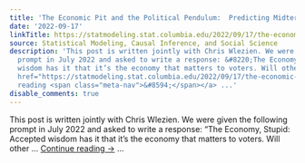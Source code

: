 ```yaml
---
title: 'The Economic Pit and the Political Pendulum:  Predicting Midterm Elections'
date: '2022-09-17'
linkTitle: https://statmodeling.stat.columbia.edu/2022/09/17/the-economic-pit-and-the-political-pendulum-predicting-midterm-elections/
source: Statistical Modeling, Causal Inference, and Social Science
description: 'This post is written jointly with Chris Wlezien. We were given the following
  prompt in July 2022 and asked to write a response: &#8220;The Economy, Stupid: Accepted
  wisdom has it that it’s the economy that matters to voters. Will other &#8230; <a
  href="https://statmodeling.stat.columbia.edu/2022/09/17/the-economic-pit-and-the-political-pendulum-predicting-midterm-elections/">Continue
  reading <span class="meta-nav">&#8594;</span></a> ...'
disable_comments: true
---
```

This post is written jointly with Chris Wlezien. We were given the following prompt in July 2022 and asked to write a response: &#8220;The Economy, Stupid: Accepted wisdom has it that it’s the economy that matters to voters. Will other &#8230; <a href="https://statmodeling.stat.columbia.edu/2022/09/17/the-economic-pit-and-the-political-pendulum-predicting-midterm-elections/">Continue reading <span class="meta-nav">&#8594;</span></a> ...